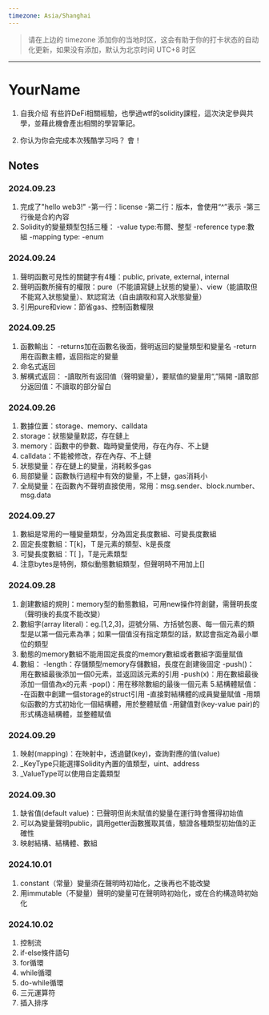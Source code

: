 ```yaml
---
timezone: Asia/Shanghai
---
```


> 请在上边的 timezone 添加你的当地时区，这会有助于你的打卡状态的自动化更新，如果没有添加，默认为北京时间 UTC+8 时区


---

# YourName

1. 自我介绍
有些許DeFi相關經驗，也學過wtf的solidity課程，這次決定參與共學，並藉此機會產出相關的學習筆記。

2. 你认为你会完成本次残酷学习吗？
   會！
   
## Notes

<!-- Content_START -->

### 2024.09.23
1. 完成了"hello web3!"
   -第一行：license
   -第二行：版本，會使用“^”表示
   -第三行後是合約內容
2. Solidity的變量類型包括三種：
   -value type:布爾、整型
   -reference type:數組
   -mapping type:
   -enum

### 2024.09.24
1. 聲明函數可見性的關鍵字有4種：public, private, external, internal
2. 聲明函數所擁有的權限：pure（不能讀寫鏈上狀態的變量）、view（能讀取但不能寫入狀態變量）、默認寫法（自由讀取和寫入狀態變量）
3. 引用pure和view：節省gas、控制函數權限


### 2024.09.25
1. 函數輸出：
   -returns加在函數名後面，聲明返回的變量類型和變量名
   -return用在函數主體，返回指定的變量
3. 命名式返回
4. 解構式返回：
   -讀取所有返回值（聲明變量），要賦值的變量用“,”隔開
   -讀取部分返回值：不讀取的部分留白

### 2024.09.26
1. 數據位置：storage、memory、calldata
2. storage：狀態變量默認，存在鏈上
3. memory：函數中的參數、臨時變量使用，存在內存、不上鏈
4. calldata：不能被修改，存在內存、不上鏈
5. 狀態變量：存在鏈上的變量，消耗較多gas
6. 局部變量：函數執行過程中有效的變量，不上鏈，gas消耗小
7. 全局變量：在函數內不聲明直接使用，常用：msg.sender、block.number、msg.data

### 2024.09.27

1. 數組是常用的一種變量類型，分為固定長度數組、可變長度數組
2. 固定長度數組：T[k]，Ｔ是元素的類型、k是長度
3. 可變長度數組：T[ ]，T是元素類型
4. 注意bytes是特例，類似動態數組類型，但聲明時不用加上[]

### 2024.09.28

1. 創建數組的規則：memory型的動態數組，可用new操作符創鍵，需聲明長度（聲明後的長度不能改變）
2. 數組字(array literal)：eg.[1,2,3]，逗號分隔、方括號包裹、每一個元素的類型是以第一個元素為準；如果一個值沒有指定類型的話，默認會指定為最小單位的類型
3. 動態的memory數組不能用固定長度的memory數組或者數組字面量賦值
4. 數組：
-length：存儲類型memory存儲數組，長度在創建後固定
-push()：用在數組最後添加一個0元素，並返回該元素的引用
-push(x)：用在數組最後添加一個值為x的元素
-pop()：用在移除數組的最後一個元素
5.結構體賦值：
-在函數中創建一個storage的struct引用
-直接對結構體的成員變量賦值
-用類似函數的方式初始化一個結構體，用於整體賦值
-用鍵值對(key-value pair)的形式構造結構體，並整體賦值

### 2024.09.29
1. 映射(mapping)：在映射中，透過鍵(key)，查詢對應的值(value)
2. _KeyType只能選擇Solidity內置的值類型，uint、address
3. _ValueType可以使用自定義類型

### 2024.09.30
1. 缺省值(default value)：已聲明但尚未賦值的變量在運行時會獲得初始值
2. 可以為變量聲明public，調用getter函數獲取其值，驗證各種類型初始值的正確性
3. 映射結構、結構體、數組


### 2024.10.01
1. constant（常量）變量須在聲明時初始化，之後再也不能改變
2. 用immutable（不變量）聲明的變量可在聲明時初始化，或在合約構造時初始化


### 2024.10.02
1. 控制流
2. if-else條件語句
3. for循環
4. while循環
5. do-while循環
6. 三元運算符
7. 插入排序


<!-- Content_END -->
